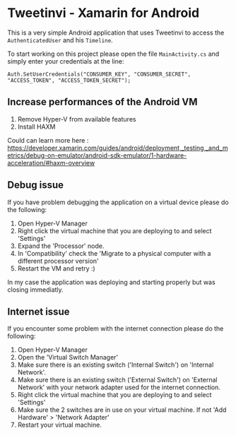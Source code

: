 ﻿# Tweetinvi - Xamarin for Android

This is a very simple Android application that uses Tweetinvi to access the `AuthenticatedUser` and his `Timeline`.

To start working on this project please open the file `MainActivity.cs` and simply enter your credentials at the line:

`Auth.SetUserCredentials("CONSUMER_KEY", "CONSUMER_SECRET", "ACCESS_TOKEN", "ACCESS_TOKEN_SECRET");`

## Increase performances of the Android VM

1. Remove Hyper-V from available features
2. Install HAXM

Could can learn more here : https://developer.xamarin.com/guides/android/deployment,_testing,_and_metrics/debug-on-emulator/android-sdk-emulator/1-hardware-acceleration/#haxm-overview

## Debug issue

If you have problem debugging the application on a virtual device please do the following:

1. Open Hyper-V Manager
2. Right click the virtual machine that you are deploying to and select 'Settings'
3. Expand the 'Processor' node.
4. In 'Compatibility' check the  'Migrate to a physical computer with a different processor version'
5. Restart the VM and retry :)

In my case the application was deploying and starting properly but was closing immediatly.

## Internet issue

If you encounter some problem with the internet connection please do the following:

1. Open Hyper-V Manager
2. Open the 'Virtual Switch Manager'
3. Make sure there is an existing switch ('Internal Switch') on 'Internal Network'.
4. Make sure there is an existing switch ('External Switch') on 'External Network' with your network adapter used for the internet connection.
5. Right click the virtual machine that you are deploying to and select 'Settings'
6. Make sure the 2 switches are in use on your virtual machine. If not 'Add Hardware' > 'Network Adapter'
7. Restart your virtual machine.
